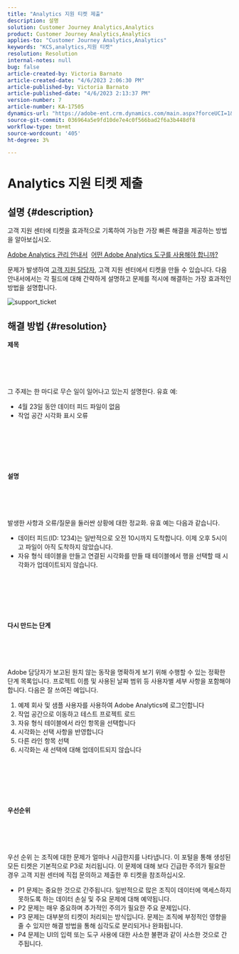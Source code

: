 ```yaml
---
title: "Analytics 지원 티켓 제출"
description: 설명
solution: Customer Journey Analytics,Analytics
product: Customer Journey Analytics,Analytics
applies-to: "Customer Journey Analytics,Analytics"
keywords: "KCS,analytics,지원 티켓"
resolution: Resolution
internal-notes: null
bug: false
article-created-by: Victoria Barnato
article-created-date: "4/6/2023 2:06:30 PM"
article-published-by: Victoria Barnato
article-published-date: "4/6/2023 2:13:37 PM"
version-number: 7
article-number: KA-17505
dynamics-url: "https://adobe-ent.crm.dynamics.com/main.aspx?forceUCI=1&pagetype=entityrecord&etn=knowledgearticle&id=f529d237-84d4-ed11-a7c7-6045bd006295"
source-git-commit: 036964a5e9fd10de7e4c0f566bad2f6a3b448df8
workflow-type: tm+mt
source-wordcount: '405'
ht-degree: 3%

---
```


# Analytics 지원 티켓 제출

## 설명 {#description}


고객 지원 센터에 티켓을 효과적으로 기록하여 가능한 가장 빠른 해결을 제공하는 방법을 알아보십시오.

[Adobe Analytics 관리 안내서](https://experienceleague.adobe.com/docs/analytics/admin/home.html?lang=ko-KR)  [어떤 Adobe Analytics 도구를 사용해야 합니까?](https://experienceleague.adobe.com/docs/analytics/analyze/admin-overview/which-analytics-tool.html)

문제가 발생하여 [고객 지원 담당자](https://helpx.adobe.com/kr/experience-cloud/supported-users.html), 고객 지원 센터에서 티켓을 만들 수 있습니다. 다음 안내서에서는 각 필드에 대해 간략하게 설명하고 문제를 적시에 해결하는 가장 효과적인 방법을 설명합니다.

![support_ticket](https://helpx.adobe.com/content/dam/help/en/analytics/kb/submitting-an-analytics-support-ticket/jcr:content/main-pars/image/support_ticket.png "support_ticket")


## 해결 방법 {#resolution}

<b>제목</b><br><br><br><br> <br><br>
그 주제는 한 마디로 무슨 일이 일어나고 있는지 설명한다. 유효 예:

- 4월 23일 동안 데이터 피드 파일이 없음
- 작업 공간 시각화 표시 오류

<br><br><br><br> <br><br><b>설명</b><br><br><br><br> <br><br>
발생한 사항과 오류/질문을 둘러싼 상황에 대한 정교화. 유효 예는 다음과 같습니다.

- 데이터 피드(ID: 1234)는 일반적으로 오전 10시까지 도착합니다. 이제 오후 5시이고 파일이 아직 도착하지 않았습니다.
- 자유 형식 테이블을 만들고 연결된 시각화를 만들 때 테이블에서 행을 선택할 때 시각화가 업데이트되지 않습니다.

<br><br><br><br> <br><br><b>다시 만드는 단계</b><br><br><br><br> <br><br>
Adobe 담당자가 보고된 원치 않는 동작을 명확하게 보기 위해 수행할 수 있는 정확한 단계 목록입니다. 프로젝트 이름 및 사용된 날짜 범위 등 사용자별 세부 사항을 포함해야 합니다. 다음은 잘 쓰여진 예입니다.

1. 예제 회사 및 샘플 사용자를 사용하여 Adobe Analytics에 로그인합니다
2. 작업 공간으로 이동하고 테스트 프로젝트 로드
3. 자유 형식 테이블에서 라인 항목을 선택합니다
4. 시각화는 선택 사항을 반영합니다
5. 다른 라인 항목 선택
6. 시각화는 새 선택에 대해 업데이트되지 않습니다

<br><br><br><br> <br><br><b>우선순위</b><br><br><br><br> <br><br>
우선 순위 는 조직에 대한 문제가 얼마나 시급한지를 나타냅니다. 이 포털을 통해 생성된 모든 티켓은 기본적으로 P3로 처리됩니다. 이 문제에 대해 보다 긴급한 주의가 필요한 경우 고객 지원 센터에 직접 문의하고 제출한 후 티켓을 참조하십시오.

- P1 문제는 중요한 것으로 간주됩니다. 일반적으로 많은 조직이 데이터에 액세스하지 못하도록 하는 데이터 손실 및 주요 문제에 대해 예약됩니다.
- P2 문제는 매우 중요하며 추가적인 주의가 필요한 주요 문제입니다.
- P3 문제는 대부분의 티켓이 처리되는 방식입니다. 문제는 조직에 부정적인 영향을 줄 수 있지만 해결 방법을 통해 심각도로 분리되거나 완화됩니다.
- P4 문제는 UI의 입력 또는 도구 사용에 대한 사소한 불편과 같이 사소한 것으로 간주됩니다.

<br><br><br><br> 